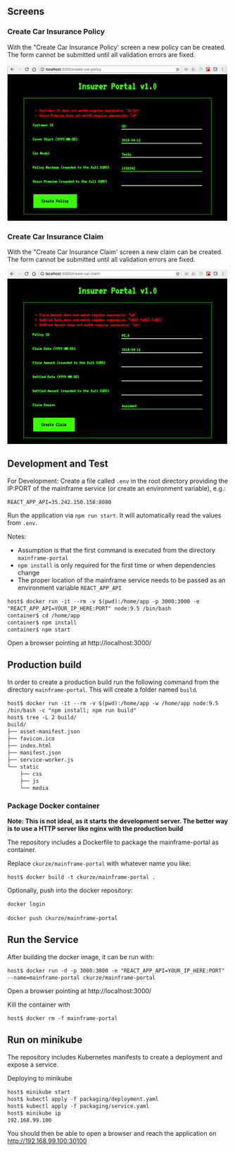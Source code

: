 ## Screens

### Create Car Insurance Policy

With the "Create Car Insurance Policy' screen a new policy can be created. The form cannot be submitted until all validation errors are fixed.

![create-car-insurance-policy-screen](doc/create-car-insurance-policy-screen.png)

### Create Car Insurance Claim

With the "Create Car Insurance Claim' screen a new claim can be created. The form cannot be submitted until all validation errors are fixed.

![create-car-insurance-claim-screen](doc/create-car-insurance-claim-screen.png)

## Development and Test

For Development: Create a file called `.env` in the root directory providing the IP:PORT of the mainframe service (or create an environment variable), e.g.:
```
REACT_APP_API=35.242.150.158:8080
```

Run the application via `npm run start`. It will automatically read the values from `.env`.

Notes:
* Assumption is that the first command is executed from the directory `mainframe-portal`
* `npm install` is only required for the first time or when dependencies change
* The proper location of the mainframe service needs to be passed as an environment variable `REACT_APP_API`

```
host$ docker run -it --rm -v $(pwd):/home/app -p 3000:3000 -e "REACT_APP_API=YOUR_IP_HERE:PORT" node:9.5 /bin/bash
container$ cd /home/app
container$ npm install
container$ npm start
```

Open a browser pointing at http://localhost:3000/

## Production build

In order to create a production build run the following command from the directory `mainframe-portal`. This will create a folder named `build`.

```
host$ docker run -it --rm -v $(pwd):/home/app -w /home/app node:9.5 /bin/bash -c "npm install; npm run build"
host$ tree -L 2 build/
build/
├── asset-manifest.json
├── favicon.ico
├── index.html
├── manifest.json
├── service-worker.js
└── static
    ├── css
    ├── js
    └── media
```

### Package Docker container

**Note: This is not ideal, as it starts the development server. The better way is to use a HTTP server like nginx with the production build**

The repository includes a Dockerfile to package the mainframe-portal as container.

Replace `ckurze/mainframe-portal` with whatever name you like:
```
host$ docker build -t ckurze/mainframe-portal .
```

Optionally, push into the docker repository:
```
docker login

docker push ckurze/mainframe-portal
```

## Run the Service

After building the docker image, it can be run with:
```
host$ docker run -d -p 3000:3000 -e "REACT_APP_API=YOUR_IP_HERE:PORT" --name=mainframe-portal ckurze/mainframe-portal
```

Open a browser pointing at http://localhost:3000/

Kill the container with
```
host$ docker rm -f mainframe-portal
```

## Run on minikube

The repository includes Kubernetes manifests to create a deployment and expose a service.

Deploying to minikube
```
host$ minikube start
host$ kubectl apply -f packaging/deployment.yaml
host$ kubectl apply -f packaging/service.yaml
host$ minikube ip
192.168.99.100
```

You should then be able to open a browser and reach the application on http://192.168.99.100:30100



